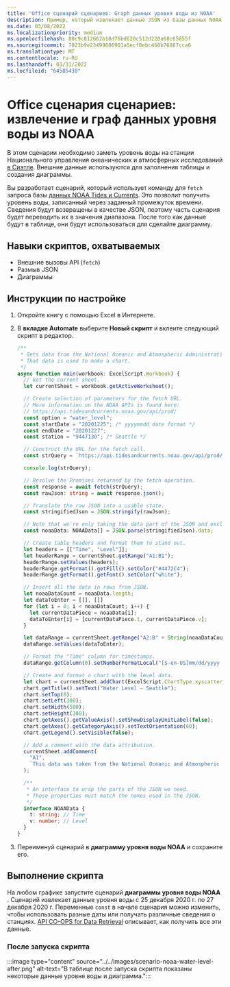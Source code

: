```yaml
---
title: 'Office сценарий сценариев: Graph данных уровня воды из NOAA'
description: Пример, который извлекает данные JSON из базы данных NOAA и использует их для создания диаграммы.
ms.date: 03/08/2022
ms.localizationpriority: medium
ms.openlocfilehash: 80c9c812662b18d76bd620c512d220a68c65855f
ms.sourcegitcommit: 7023b9e23499806901a5ecf8ebc460b76887cca6
ms.translationtype: MT
ms.contentlocale: ru-RU
ms.lasthandoff: 03/31/2022
ms.locfileid: "64585438"
---
```

# <a name="office-scripts-sample-scenario-fetch-and-graph-water-level-data-from-noaa"></a>Office сценария сценариев: извлечение и граф данных уровня воды из NOAA

В этом сценарии необходимо заметь уровень воды на станции Национального управления океанических и атмосферных исследований [в Сиэтле](https://tidesandcurrents.noaa.gov/stationhome.html?id=9447130). Внешние данные используются для заполнения таблицы и создания диаграммы.

Вы разработает сценарий, который использует команду для `fetch` запроса базы [данных NOAA Tides и Currents](https://tidesandcurrents.noaa.gov/). Это позволит получить уровень воды, записанный через заданный промежуток времени. Сведения будут возвращены в качестве JSON, поэтому часть сценария будет переводить их в значения диапазона. После того как данные будут в таблице, они будут использоваться для сделайте диаграмму.

## <a name="scripting-skills-covered"></a>Навыки скриптов, охватываемых

- Внешние вызовы API (`fetch`)
- Размыв JSON
- Диаграммы

## <a name="setup-instructions"></a>Инструкции по настройке

1. Откройте книгу с помощью Excel в Интернете.

1. В **вкладке Automate** выберите **Новый скрипт** и вклеите следующий скрипт в редактор.

    ```TypeScript
    /**
     * Gets data from the National Oceanic and Atmospheric Administration's Tides and Currents database. 
     * That data is used to make a chart.
     */
    async function main(workbook: ExcelScript.Workbook) {
      // Get the current sheet.
      let currentSheet = workbook.getActiveWorksheet();
    
      // Create selection of parameters for the fetch URL.
      // More information on the NOAA APIs is found here: 
      // https://api.tidesandcurrents.noaa.gov/api/prod/
      const option = "water_level";
      const startDate = "20201225"; /* yyyymmdd date format */
      const endDate = "20201227";
      const station = "9447130"; /* Seattle */
    
      // Construct the URL for the fetch call.
      const strQuery = `https://api.tidesandcurrents.noaa.gov/api/prod/datagetter?product=${option}&begin_date=${startDate}&end_date=${endDate}&datum=MLLW&station=${station}&units=english&time_zone=gmt&application=NOS.COOPS.TAC.WL&format=json`;
    
      console.log(strQuery);
    
      // Resolve the Promises returned by the fetch operation.
      const response = await fetch(strQuery);
      const rawJson: string = await response.json();
    
      // Translate the raw JSON into a usable state.
      const stringifiedJson = JSON.stringify(rawJson);
    
      // Note that we're only taking the data part of the JSON and excluding the metadata.
      const noaaData: NOAAData[] = JSON.parse(stringifiedJson).data;
    
      // Create table headers and format them to stand out.
      let headers = [["Time", "Level"]];
      let headerRange = currentSheet.getRange("A1:B1");
      headerRange.setValues(headers);
      headerRange.getFormat().getFill().setColor("#4472C4");
      headerRange.getFormat().getFont().setColor("white");
    
      // Insert all the data in rows from JSON.
      let noaaDataCount = noaaData.length;
      let dataToEnter = [[], []]
      for (let i = 0; i < noaaDataCount; i++) {
        let currentDataPiece = noaaData[i];
        dataToEnter[i] = [currentDataPiece.t, currentDataPiece.v];
      }
    
      let dataRange = currentSheet.getRange("A2:B" + String(noaaDataCount + 1)); /* +1 to account for the title row */
      dataRange.setValues(dataToEnter);
    
      // Format the "Time" column for timestamps.
      dataRange.getColumn(0).setNumberFormatLocal("[$-en-US]mm/dd/yyyy hh:mm AM/PM;@");
    
      // Create and format a chart with the level data.
      let chart = currentSheet.addChart(ExcelScript.ChartType.xyscatterSmooth, dataRange);
      chart.getTitle().setText("Water Level - Seattle");
      chart.setTop(0);
      chart.setLeft(300);
      chart.setWidth(500);
      chart.setHeight(300);
      chart.getAxes().getValueAxis().setShowDisplayUnitLabel(false);
      chart.getAxes().getCategoryAxis().setTextOrientation(60);
      chart.getLegend().setVisible(false);
    
      // Add a comment with the data attribution.
      currentSheet.addComment(
        "A1",
        `This data was taken from the National Oceanic and Atmospheric Administration's Tides and Currents database on ${new Date(Date.now())}.`
      );
    
      /**
       * An interface to wrap the parts of the JSON we need.
       * These properties must match the names used in the JSON.
       */ 
      interface NOAAData {
        t: string; // Time
        v: number; // Level
      }
    }
    ```

1. Переименуй сценарий в **диаграмму уровня воды NOAA** и сохраните его.

## <a name="running-the-script"></a>Выполнение скрипта

На любом графике запустите сценарий **диаграммы уровня воды NOAA** . Сценарий извлекает данные уровня воды с 25 декабря 2020 г. по 27 декабря 2020 г. Переменные `const` в начале сценария можно изменить, чтобы использовать разные даты или получать различные сведения о станциях. [API CO-OPS for Data Retrieval](https://api.tidesandcurrents.noaa.gov/api/prod/) описывает, как получить все эти данные.

### <a name="after-running-the-script"></a>После запуска скрипта

:::image type="content" source="../../images/scenario-noaa-water-level-after.png" alt-text="В таблице после запуска скрипта показаны некоторые данные уровня воды и диаграмма.":::
